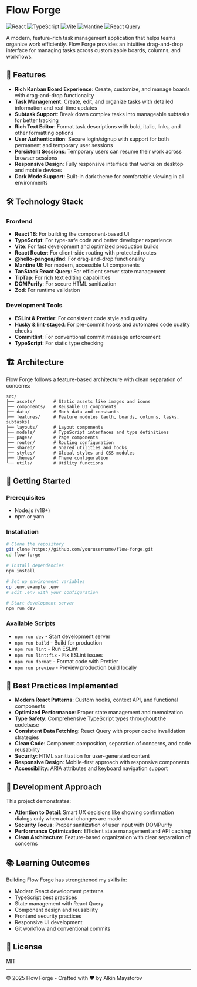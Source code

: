 # Flow Forge

![React](https://img.shields.io/badge/React-18.3.1-61DAFB?logo=react&logoColor=white)
![TypeScript](https://img.shields.io/badge/TypeScript-5.6.3-3178C6?logo=typescript&logoColor=white)
![Vite](https://img.shields.io/badge/Vite-6.2.1-646CFF?logo=vite&logoColor=white)
![Mantine](https://img.shields.io/badge/Mantine-7.15.1-339AF0?logo=mantine&logoColor=white)
![React Query](https://img.shields.io/badge/React_Query-5.62.3-FF4154?logo=reactquery&logoColor=white)

A modern, feature-rich task management application that helps teams organize work efficiently. Flow Forge provides an intuitive drag-and-drop interface for managing tasks across customizable boards, columns, and workflows.

## 🚀 Features

- **Rich Kanban Board Experience**: Create, customize, and manage boards with drag-and-drop functionality
- **Task Management**: Create, edit, and organize tasks with detailed information and real-time updates
- **Subtask Support**: Break down complex tasks into manageable subtasks for better tracking
- **Rich Text Editor**: Format task descriptions with bold, italic, links, and other formatting options
- **User Authentication**: Secure login/signup with support for both permanent and temporary user sessions
- **Persistent Sessions**: Temporary users can resume their work across browser sessions
- **Responsive Design**: Fully responsive interface that works on desktop and mobile devices
- **Dark Mode Support**: Built-in dark theme for comfortable viewing in all environments

## 🛠️ Technology Stack

### Frontend

- **React 18**: For building the component-based UI
- **TypeScript**: For type-safe code and better developer experience
- **Vite**: For fast development and optimized production builds
- **React Router**: For client-side routing with protected routes
- **@hello-pangea/dnd**: For drag-and-drop functionality
- **Mantine UI**: For modern, accessible UI components
- **TanStack React Query**: For efficient server state management
- **TipTap**: For rich text editing capabilities
- **DOMPurify**: For secure HTML sanitization
- **Zod**: For runtime validation

### Development Tools

- **ESLint & Prettier**: For consistent code style and quality
- **Husky & lint-staged**: For pre-commit hooks and automated code quality checks
- **Commitlint**: For conventional commit message enforcement
- **TypeScript**: For static type checking

## 🏗️ Architecture

Flow Forge follows a feature-based architecture with clean separation of concerns:

```
src/
├── assets/       # Static assets like images and icons
├── components/   # Reusable UI components
├── data/         # Mock data and constants
├── features/     # Feature modules (auth, boards, columns, tasks, subtasks)
├── layouts/      # Layout components
├── models/       # TypeScript interfaces and type definitions
├── pages/        # Page components
├── router/       # Routing configuration
├── shared/       # Shared utilities and hooks
├── styles/       # Global styles and CSS modules
├── themes/       # Theme configuration
└── utils/        # Utility functions
```

## 🔧 Getting Started

### Prerequisites

- Node.js (v18+)
- npm or yarn

### Installation

```bash
# Clone the repository
git clone https://github.com/yourusername/flow-forge.git
cd flow-forge

# Install dependencies
npm install

# Set up environment variables
cp .env.example .env
# Edit .env with your configuration

# Start development server
npm run dev
```

### Available Scripts

- `npm run dev` - Start development server
- `npm run build` - Build for production
- `npm run lint` - Run ESLint
- `npm run lint:fix` - Fix ESLint issues
- `npm run format` - Format code with Prettier
- `npm run preview` - Preview production build locally

## 🌟 Best Practices Implemented

- **Modern React Patterns**: Custom hooks, context API, and functional components
- **Optimized Performance**: Proper state management and memoization
- **Type Safety**: Comprehensive TypeScript types throughout the codebase
- **Consistent Data Fetching**: React Query with proper cache invalidation strategies
- **Clean Code**: Component composition, separation of concerns, and code reusability
- **Security**: HTML sanitization for user-generated content
- **Responsive Design**: Mobile-first approach with responsive components
- **Accessibility**: ARIA attributes and keyboard navigation support

## 📝 Development Approach

This project demonstrates:

- **Attention to Detail**: Smart UX decisions like showing confirmation dialogs only when actual changes are made
- **Security Focus**: Proper sanitization of user input with DOMPurify
- **Performance Optimization**: Efficient state management and API caching
- **Clean Architecture**: Feature-based organization with clear separation of concerns

## 📚 Learning Outcomes

Building Flow Forge has strengthened my skills in:

- Modern React development patterns
- TypeScript best practices
- State management with React Query
- Component design and reusability
- Frontend security practices
- Responsive UI development
- Git workflow and conventional commits

## 📄 License

MIT

---

© 2025 Flow Forge - Crafted with ❤️ by Alkin Maystorov
